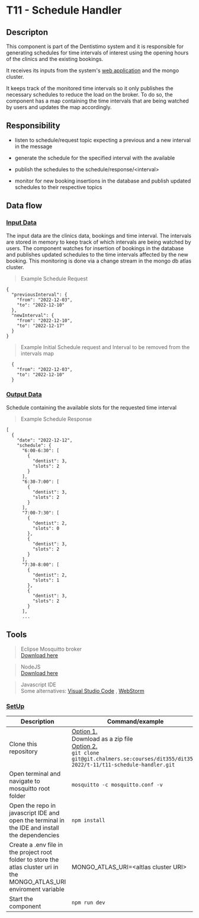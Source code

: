 # **T11 - Schedule Handler**

## **Descripton**


This component is part of the Dentistimo system and it is responsible for generating schedules for time intervals of interest using the opening hours of the clinics and the existing bookings.

It receives its inputs from the system's [web application](https://git.chalmers.se/courses/dit355/dit356-2022/t-11/t11-web-application) and the mongo cluster.

It keeps track of the monitored time intervals so it only publishes the necessary schedules to reduce the load on the broker. To do so, the component has a map containing the time intervals that are being watched by users and updates the map accordingly.
## **Responsibility**

- listen to schedule/request topic expecting a previous and a new interval in the message
- generate the schedule for the specified interval with the available

- publish the schedules to the schedule/response/\<interval>
- monitor for new booking insertions in the database and publish updated schedules to their respective topics

## **Data flow**

### **<ins>Input Data</ins>**
The input data are the clinics data, bookings and time interval. The intervals are stored in memory to keep track of which intervals are being watched by users. The component watches for insertion of bookings in the database and publishes updated schedules to the time intervals affected by the new booking. This monitoring is done via a change stream in the mongo db atlas cluster.

>Example Schedule Request
```
{
  "previousInterval": {
    "from": "2022-12-03",
    "to": "2022-12-10"
  },
  "newInterval": {
    "from": "2022-12-10",
    "to": "2022-12-17"
  }
}
```
>Example Initial Schedule request and Interval to be removed from the intervals map
```
  {
    "from": "2022-12-03",
    "to": "2022-12-10"
  }
```
### **<ins>Output Data</ins>**
Schedule containing the available slots for the requested time interval
>Example Schedule Response
```
[
  {
    "date": "2022-12-12",
    "schedule": {
      "6:00-6:30": [
        {
          "dentist": 3,
          "slots": 2
        }
      ],
      "6:30-7:00": [
        {
          "dentist": 3,
          "slots": 2
        }
      ],
      "7:00-7:30": [
        {
          "dentist": 2,
          "slots": 0
        },
        {
          "dentist": 3,
          "slots": 2
        }
      ],
      "7:30-8:00": [
        {
          "dentist": 2,
          "slots": 1
        },
        {
          "dentist": 3,
          "slots": 2
        }
      ],
      ...
```

## **Tools**

>  Eclipse Mosquitto broker <br>[Download here](https://mosquitto.org/download/)

>NodeJS <br>[Download here](https://nodejs.org/en/download/)

>Javascript IDE<br> Some alternatives: [Visual Studio Code](https://visualstudio.microsoft.com/downloads/) , [WebStorm](https://www.jetbrains.com/webstorm/download/)

### **<ins>SetUp</ins>**

| Description | Command/example |
|-------|---|
| Clone this repository | <ins>Option 1.</ins><br> Download as a zip file<br> <ins>Option 2.</ins><br>`git clone git@git.chalmers.se:courses/dit355/dit356-2022/t-11/t11-schedule-handler.git`|
| Open terminal and navigate to mosquitto root folder |  `mosquitto -c mosquitto.conf -v ` |
|Open the repo in javascript IDE and open the terminal in the IDE and install the dependencies| `npm install` |
|Create a .env file in the project root folder to store the atlas cluster uri in the MONGO_ATLAS_URI enviroment variable | MONGO_ATLAS_URI=\<altlas cluster URI> |
|Start the component | `npm run dev`











